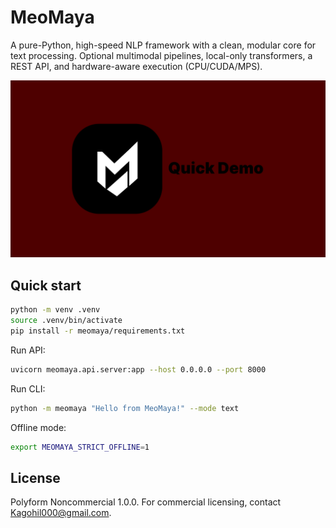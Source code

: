 # MeoMaya

A pure-Python, high-speed NLP framework with a clean, modular core for text processing. Optional multimodal pipelines, local-only transformers, a REST API, and hardware-aware execution (CPU/CUDA/MPS).

[![Demo video](Docs/thumbnail.png)](Docs/demo.mp4)


## Quick start

```bash
python -m venv .venv
source .venv/bin/activate
pip install -r meomaya/requirements.txt
```

Run API:

```bash
uvicorn meomaya.api.server:app --host 0.0.0.0 --port 8000
```

Run CLI:

```bash
python -m meomaya "Hello from MeoMaya!" --mode text
```

Offline mode:

```bash
export MEOMAYA_STRICT_OFFLINE=1
```

## License

Polyform Noncommercial 1.0.0. For commercial licensing, contact Kagohil000@gmail.com.



